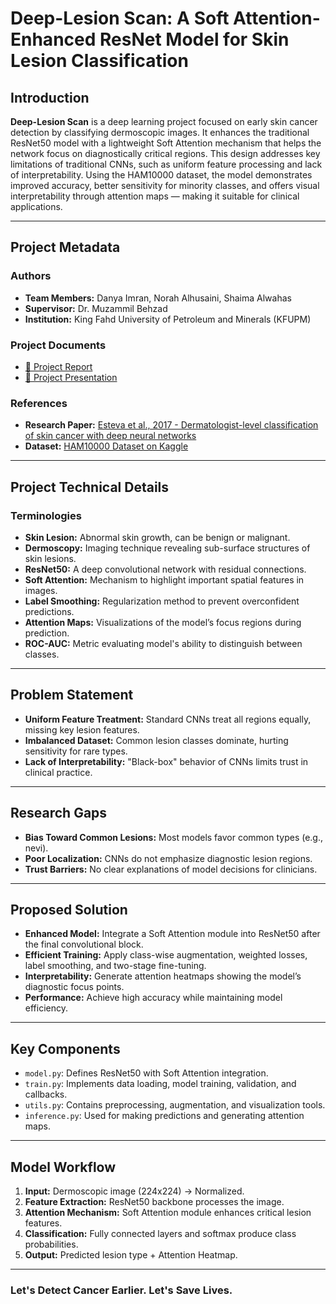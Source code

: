 # Deep-Lesion Scan: A Soft Attention-Enhanced ResNet Model for Skin Lesion Classification

## Introduction
**Deep-Lesion Scan** is a deep learning project focused on early skin cancer detection by classifying dermoscopic images. It enhances the traditional ResNet50 model with a lightweight Soft Attention mechanism that helps the network focus on diagnostically critical regions. This design addresses key limitations of traditional CNNs, such as uniform feature processing and lack of interpretability. Using the HAM10000 dataset, the model demonstrates improved accuracy, better sensitivity for minority classes, and offers visual interpretability through attention maps — making it suitable for clinical applications.

---

## Project Metadata

### Authors
- **Team Members:** Danya Imran, Norah Alhusaini, Shaima Alwahas
- **Supervisor:** Dr. Muzammil Behzad
- **Institution:** King Fahd University of Petroleum and Minerals (KFUPM)

### Project Documents
- [📑 Project Report](/Deep-Lesion_Scan)
- [🎥 Project Presentation](/Deep-Lesion_Scan_Project_Slides.pptx)

### References
- **Research Paper:** [Esteva et al., 2017 - Dermatologist-level classification of skin cancer with deep neural networks](https://www.nature.com/articles/nature21056)
- **Dataset:** [HAM10000 Dataset on Kaggle](https://www.kaggle.com/datasets/kmader/skin-cancer-mnist-ham10000)

---

## Project Technical Details

### Terminologies
- **Skin Lesion:** Abnormal skin growth, can be benign or malignant.
- **Dermoscopy:** Imaging technique revealing sub-surface structures of skin lesions.
- **ResNet50:** A deep convolutional network with residual connections.
- **Soft Attention:** Mechanism to highlight important spatial features in images.
- **Label Smoothing:** Regularization method to prevent overconfident predictions.
- **Attention Maps:** Visualizations of the model’s focus regions during prediction.
- **ROC-AUC:** Metric evaluating model's ability to distinguish between classes.

---

## Problem Statement
- **Uniform Feature Treatment:** Standard CNNs treat all regions equally, missing key lesion features.
- **Imbalanced Dataset:** Common lesion classes dominate, hurting sensitivity for rare types.
- **Lack of Interpretability:** "Black-box" behavior of CNNs limits trust in clinical practice.

---

## Research Gaps
- **Bias Toward Common Lesions:** Most models favor common types (e.g., nevi).
- **Poor Localization:** CNNs do not emphasize diagnostic lesion regions.
- **Trust Barriers:** No clear explanations of model decisions for clinicians.

---

## Proposed Solution
- **Enhanced Model:** Integrate a Soft Attention module into ResNet50 after the final convolutional block.
- **Efficient Training:** Apply class-wise augmentation, weighted losses, label smoothing, and two-stage fine-tuning.
- **Interpretability:** Generate attention heatmaps showing the model’s diagnostic focus points.
- **Performance:** Achieve high accuracy while maintaining model efficiency.

---

## Key Components
- `model.py`: Defines ResNet50 with Soft Attention integration.
- `train.py`: Implements data loading, model training, validation, and callbacks.
- `utils.py`: Contains preprocessing, augmentation, and visualization tools.
- `inference.py`: Used for making predictions and generating attention maps.

---

## Model Workflow

1. **Input:** Dermoscopic image (224x224) → Normalized.
2. **Feature Extraction:** ResNet50 backbone processes the image.
3. **Attention Mechanism:** Soft Attention module enhances critical lesion features.
4. **Classification:** Fully connected layers and softmax produce class probabilities.
5. **Output:** Predicted lesion type + Attention Heatmap.

---

### Let's Detect Cancer Earlier. Let's Save Lives.
